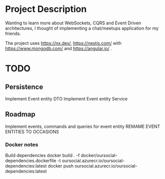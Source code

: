 # Project Description

Wanting to learn more about WebSockets, CQRS and Event Driven architectures, I thought of implementing a chat/meetups application for my friends.

The project uses https://nx.dev/, https://nestjs.com/ with https://www.mongodb.com/ and https://angular.io/ .


# TODO

## Persistence

Implement Event entity DTO
Implement Event entity Service

## Roadmap
Implement events, commands and queries for event entity
REMAME EVENT ENTITIES TO OCCASIONS

### Docker notes

Build dependencies
docker build . -f docker/oursocial-dependencies.dockerfile -t oursocial.azurecr.io/oursocial-dependencies:latest
docker push oursocial.azurecr.io/oursocial-dependencies:latest
